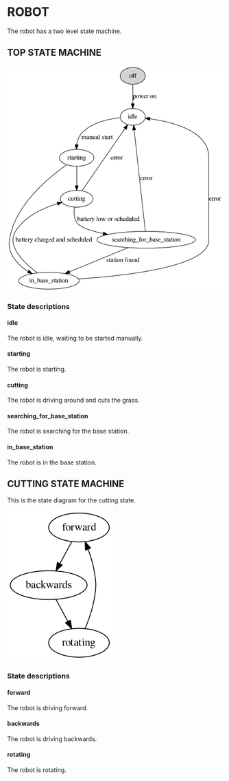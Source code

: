 ROBOT
=====

The robot has a two level state machine.

TOP STATE MACHINE
-----------------

![](robot_state_machine.png)

### State descriptions

#### idle
The robot is idle, waiting to be started manually.

#### starting
The robot is starting.

#### cutting
The robot is driving around and cuts the grass.

#### searching_for_base_station
The robot is searching for the base station.

#### in_base_station
The robot is in the base station.

CUTTING STATE MACHINE
---------------------

This is the state diagram for the cutting state.

![](robot_state_machine_cutting.png)

### State descriptions

#### forward
The robot is driving forward.

#### backwards
The robot is driving backwards.

#### rotating
The robot is rotating.

